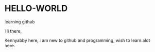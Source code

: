 # HELLO-WORLD
learning github

Hi there,

Kennyabby here, i am new to github and programming, wish to learn alot here.
